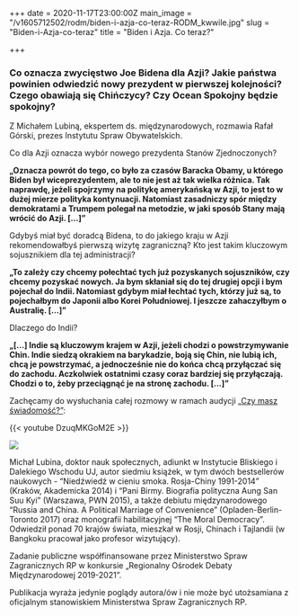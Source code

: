 +++
date = 2020-11-17T23:00:00Z
main_image = "/v1605712502/rodm/biden-i-azja-co-teraz-RODM_kwwile.jpg"
slug = "Biden-i-Azja-co-teraz"
title = "Biden i Azja. Co teraz?"

+++
### **Co oznacza zwycięstwo Joe Bidena dla Azji? Jakie państwa powinien odwiedzić nowy prezydent w pierwszej kolejności? Czego obawiają się Chińczycy? Czy Ocean Spokojny będzie spokojny?**

Z Michałem Lubiną, ekspertem ds. międzynarodowych, rozmawia Rafał Górski, prezes Instytutu Spraw Obywatelskich.

Co dla Azji oznacza wybór nowego prezydenta Stanów Zjednoczonych?

**„Oznacza powrót do tego, co było za czasów Baracka Obamy, u którego Biden był wiceprezydentem, ale to nie jest aż tak wielka różnica. Tak naprawdę, jeżeli spojrzymy na politykę amerykańską w Azji, to jest to w dużej mierze polityka kontynuacji. Natomiast zasadniczy spór między demokratami a Trumpem polegał na metodzie, w jaki sposób Stany mają wrócić do Azji. \[…\]”**

Gdybyś miał być doradcą Bidena, to do jakiego kraju w Azji rekomendowałbyś pierwszą wizytę zagraniczną? Kto jest takim kluczowym sojusznikiem dla tej administracji?

**„To zależy czy chcemy połechtać tych już pozyskanych sojuszników, czy chcemy pozyskać nowych. Ja bym skłaniał się do tej drugiej opcji i bym pojechał do Indii. Natomiast gdybym miał łechtać tych, którzy już są, to pojechałbym do Japonii albo Korei Południowej. I jeszcze zahaczyłbym o Australię. \[…\]”**

Dlaczego do Indii?

**„\[…\] Indie są kluczowym krajem w Azji, jeżeli chodzi o powstrzymywanie Chin. Indie siedzą okrakiem na barykadzie, boją się Chin, nie lubią ich, chcą je powstrzymać, a jednocześnie nie do końca chcą przyłączać się do zachodu. Aczkolwiek ostatnimi czasy coraz bardziej się przyłączają. Chodzi o to, żeby przeciągnąć je na stronę zachodu. \[…\]”**

Zachęcamy do wysłuchania całej rozmowy w ramach audycji [„Czy masz świadomość?”](https://instytutsprawobywatelskich.pl/biden-i-azja-co-teraz/ "https://instytutsprawobywatelskich.pl/biden-i-azja-co-teraz/"):

{{< youtube DzuqMKGoM2E >}}

![](https://res.cloudinary.com/inspro/image/upload/v1589991167/rodm/Michal-Lubina_wesoiv.jpg)

Michał Lubina, doktor nauk społecznych, adiunkt w Instytucie Bliskiego i Dalekiego Wschodu UJ, autor siedmiu książek, w tym dwóch bestsellerów naukowych - “Niedźwiedź w cieniu smoka. Rosja-Chiny 1991-2014” (Kraków, Akademicka 2014) i “Pani Birmy. Biografia polityczna Aung San Suu Kyi” (Warszawa, PWN 2015), a także debiutu międzynarodowego “Russia and China. A Political Marriage of Convenience” (Opladen-Berlin-Toronto 2017) oraz monografii habilitacyjnej “The Moral Democracy”. Odwiedził ponad 70 krajów świata, mieszkał w Rosji, Chinach i Tajlandii (w Bangkoku pracował jako profesor wizytujący).

Zadanie publiczne współfinansowane przez Ministerstwo Spraw Zagranicznych RP w konkursie „Regionalny Ośrodek Debaty Międzynarodowej 2019-2021”.

Publikacja wyraża jedynie poglądy autora/ów i nie może być utożsamiana z oficjalnym stanowiskiem Ministerstwa Spraw Zagranicznych RP.